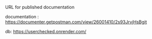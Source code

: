 URL for published documentation

documentation : https://documenter.getpostman.com/view/26001410/2s93JrvjHsBgit 

db: https://userchecked.onrender.com/